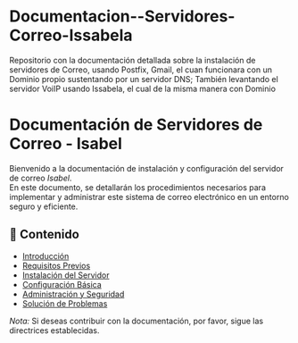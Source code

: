 # Documentacion--Servidores-Correo-Issabela
Repositorio con la documentación detallada sobre la instalación de servidores de Correo, usando Postfix, Gmail, el cuan funcionara con un Dominio propio sustentando por un servidor DNS; También levantando el servidor VoiIP usando Issabela, el cual de la misma manera con Dominio
# Documentación de Servidores de Correo - Isabel

Bienvenido a la documentación de instalación y configuración del servidor de correo *Isabel*.  
En este documento, se detallarán los procedimientos necesarios para implementar y administrar este sistema de correo electrónico en un entorno seguro y eficiente.

## 📌 Contenido  
- [Introducción](#introducción)  
- [Requisitos Previos](#requisitos-previos)  
- [Instalación del Servidor](#instalación-del-servidor)  
- [Configuración Básica](#configuración-básica)  
- [Administración y Seguridad](#administración-y-seguridad)  
- [Solución de Problemas](#solución-de-problemas)  

*Nota:* Si deseas contribuir con la documentación, por favor, sigue las directrices establecidas.
